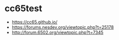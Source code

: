 # cc65test

* https://cc65.github.io/
* https://forums.nesdev.org/viewtopic.php?t=25178
* http://forum.6502.org/viewtopic.php?t=7345
